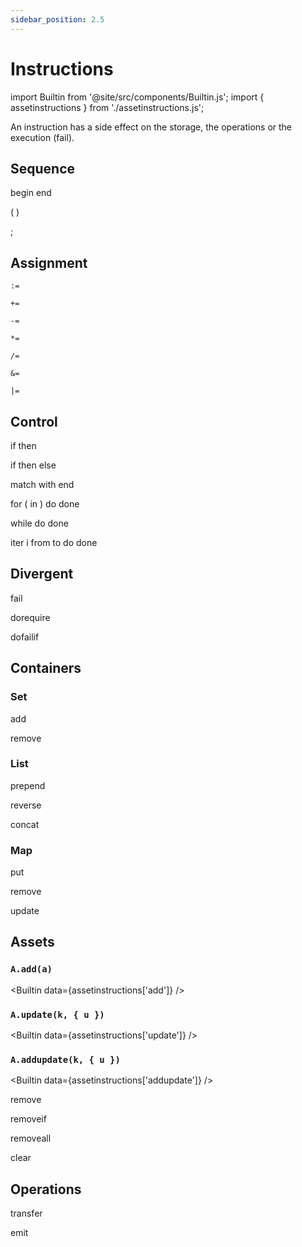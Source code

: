 ```yaml
---
sidebar_position: 2.5
---
```


# Instructions

import Builtin from '@site/src/components/Builtin.js';
import { assetinstructions } from './assetinstructions.js';


An instruction has a side effect on the storage, the operations or the execution (fail).

## Sequence

begin end

( )

;

## Assignment

`:=`

`+=`

`-=`

`*=`

`/=`

`&=`

`|=`


## Control

if then

if then else

match with end

for ( in ) do done

while do done

iter i from to do done

## Divergent

fail

dorequire

dofailif

## Containers

### Set
add

remove

### List
prepend

reverse

concat

### Map
put

remove

update

## Assets

### `A.add(a)`

<Builtin data={assetinstructions['add']} />

### `A.update(k, { u })`

<Builtin data={assetinstructions['update']} />

### `A.addupdate(k, { u })`

<Builtin data={assetinstructions['addupdate']} />

remove

removeif

removeall

clear


## Operations

transfer

emit